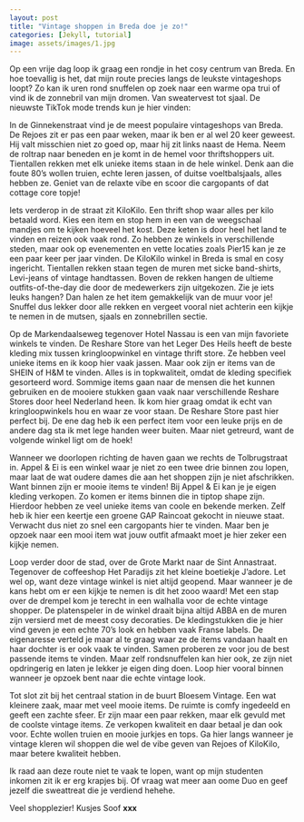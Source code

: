 ```yaml
---
layout: post
title: "Vintage shoppen in Breda doe je zo!"
categories: [Jekyll, tutorial]
image: assets/images/1.jpg
---
```


Op een vrije dag loop ik graag een rondje in het cosy centrum van Breda. En hoe toevallig is het, dat mijn route precies langs de leukste vintageshops loopt? Zo kan ik uren rond snuffelen op zoek naar een warme opa trui of vind ik de zonnebril van mijn dromen. Van sweatervest tot sjaal. De nieuwste TikTok mode trends kun je hier vinden:

In de Ginnekenstraat vind je de meest populaire vintageshops van Breda. De Rejoes zit er pas een paar weken, maar ik ben er al wel 20 keer geweest. Hij valt misschien niet zo goed op, maar hij zit links naast de Hema. Neem de roltrap naar beneden en je komt in de hemel voor thriftshoppers uit. Tientallen rekken met elk unieke items staan in de hele winkel. Denk aan die foute 80’s wollen truien, echte leren jassen, of duitse voeltbalsjaals, alles hebben ze. Geniet van de relaxte vibe en scoor die cargopants of dat cottage core topje!

Iets verderop in de straat zit KiloKilo. Een thrift shop waar alles per kilo betaald word. Kies een item en stop hem in een van de weegschaal mandjes om te kijken hoeveel het kost. Deze keten is door heel het land te vinden en reizen ook vaak rond. Zo hebben ze winkels in verschillende steden, maar ook op evenementen en vette locaties zoals Pier15 kan je ze een paar keer per jaar vinden. De KiloKilo winkel in Breda is smal en cosy ingericht. Tientallen rekken staan tegen de muren met sicke band-shirts, Levi-jeans of vintage handtassen. Boven de rekken hangen de ultieme outfits-of-the-day die door de medewerkers zijn uitgekozen. Zie je iets leuks hangen? Dan halen ze het item gemakkelijk van de muur voor je! Snuffel dus lekker door alle rekken en vergeet vooral niet achterin een kijkje te nemen in de mutsen, sjaals en zonnebrillen sectie.

Op de Markendaalseweg tegenover Hotel Nassau is een van mijn favoriete winkels te vinden. De Reshare Store van het Leger Des Heils heeft de beste kleding mix tussen kringloopwinkel en vintage thrift store. Ze hebben veel unieke items en ik koop hier vaak jassen. Maar ook zijn er items van de SHEIN of H&M te vinden. Alles is in topkwaliteit, omdat de kleding specifiek gesorteerd word. Sommige items gaan naar de mensen die het kunnen gebruiken en de mooiere stukken gaan vaak naar verschillende Reshare Stores door heel Nederland heen. Ik kom hier graag omdat ik echt van kringloopwinkels hou en waar ze voor staan. De Reshare Store past hier perfect bij. De ene dag heb ik een perfect item voor een leuke prijs en de andere dag sta ik met lege handen weer buiten. Maar niet getreurd, want de volgende winkel ligt om de hoek!

Wanneer we doorlopen richting de haven gaan we rechts de Tolbrugstraat in. Appel & Ei is een winkel waar je niet zo een twee drie binnen zou lopen, maar laat de wat oudere dames die aan het shoppen zijn je niet afschrikken. Want binnen zijn er mooie items te vinden! Bij Appel & Ei kan je je eigen kleding verkopen. Zo komen er items binnen die in tiptop shape zijn. Hierdoor hebben ze veel unieke items van coole en bekende merken. Zelf heb ik hier een keertje een groene GAP Raincoat gekocht in nieuwe staat. Verwacht dus niet zo snel een cargopants hier te vinden. Maar ben je opzoek naar een mooi item wat jouw outfit afmaakt moet je hier zeker een kijkje nemen.

Loop verder door de stad, over de Grote Markt naar de Sint Annastraat. Tegenover de coffeeshop Het Paradijs zit het kleine boetiekje J’adore. Let wel op, want deze vintage winkel is niet altijd geopend. Maar wanneer je de kans hebt om er een kijkje te nemen is dit het zooo waard! Met een stap over de drempel kom je terecht in een walhalla voor de echte vintage shopper. De platenspeler in de winkel draait bijna altijd ABBA en de muren zijn versierd met de meest cosy decoraties. De kledingstukken die je hier vind geven je een echte 70’s look en hebben vaak Franse labels. De eigenaresse verteld je maar al te graag waar ze de items vandaan haalt en haar dochter is er ook vaak te vinden. Samen proberen ze voor jou de best passende items te vinden. Maar zelf rondsnuffelen kan hier ook, ze zijn niet opdringerig en laten je lekker je eigen ding doen. Loop hier vooral binnen wanneer je opzoek bent naar die echte vintage look.

Tot slot zit bij het centraal station in de buurt Bloesem Vintage. Een wat kleinere zaak, maar met veel mooie items. De ruimte is comfy ingedeeld en geeft een zachte sfeer. Er zijn maar een paar rekken, maar elk gevuld met de coolste vintage items. Ze verkopen kwaliteit en daar betaal je dan ook voor. Echte wollen truien en mooie jurkjes en tops. Ga hier langs wanneer je vintage kleren wil shoppen die wel de vibe geven van Rejoes of KiloKilo, maar betere kwaliteit hebben.

Ik raad aan deze route niet te vaak te lopen, want op mijn studenten inkomen zit ik er erg krapjes bij. Of vraag wat meer aan oome Duo en geef jezelf die sweattreat die je verdiend hehehe.

Veel shopplezier! Kusjes Soof **xxx**
